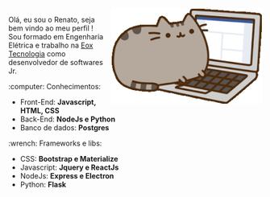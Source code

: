 <img src="https://github.com/renatogual/renatogual/blob/main/imagens/gifcapagato.gif" min-width="300px" max-width="300px" width="300px" align="right" alt="gif de capa">

<p align="left"> 
  Olá, eu sou o Renato, seja bem vindo ao meu perfil ! <br>
  Sou formado em Engenharia Elétrica e trabalho na <a href="https://www.eox.com.br/">Eox Tecnologia</a> como desenvolvedor de softwares Jr. <br>
</p>

<p align="left">
  :computer: Conhecimentos:
    <ul>
        <li> Front-End: <strong> Javascript, HTML, CSS </strong> </li>
        <li> Back-End: <strong> NodeJs e Python </strong> </li>
        <li> Banco de dados: <strong> Postgres </strong> </li>
    </ul>
</p>

<p align="left">
  :wrench: Frameworks e libs: 
    <ul>
        <li> CSS: <strong> Bootstrap e Materialize </strong> </li>
        <li> Javascript: <strong> Jquery e ReactJs </strong> </li>
        <li> NodeJs: <strong> Express e Electron </strong> </li>
        <li> Python: <strong> Flask </strong> </li>
</p>
